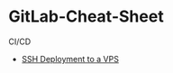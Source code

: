 # GitLab-Cheat-Sheet

CI/CD
* [SSH Deployment to a VPS](https://medium.com/legobox/playing-god-with-continuous-integration-and-deployment-no-biggie-16dd3f24282a)
